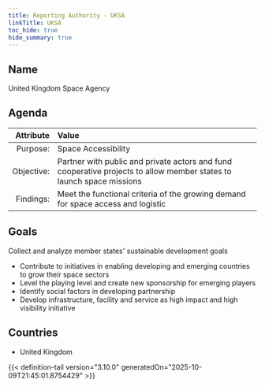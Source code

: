 ```yaml
---
title: Reporting Authority - UKSA
linkTitle: UKSA
toc_hide: true
hide_summary: true
---
```

<!-- This is generated by the MarsSim HelpGenertor, do not edit. -->

## Name
United Kingdom Space Agency

## Agenda

| Attribute      | Value |
|--------:|:------|
|Purpose:|Space Accessibility|
|Objective:|Partner with public and private actors and fund cooperative projects to allow member states to launch space missions|
|Findings:|Meet the functional criteria of the growing demand for space access and logistic|

## Goals

Collect and analyze member states&#39; sustainable development goals

* Contribute to initiatives in enabling developing and emerging countries to grow their space sectors
* Level the playing level and create new sponsorship for emerging players
* Identify social factors in developing partnership
* Develop infrastructure, facility and service as high impact and high visibility initiative 

## Countries

* United Kingdom


{{< definition-tail version="3.10.0" generatedOn="2025-10-09T21:45:01.8754429" >}}


